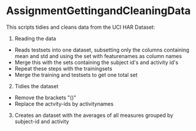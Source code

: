 # AssignmentGettingandCleaningData
This scripts tidies and cleans data from the UCI HAR Dataset:

1. Reading the data 
  + Reads testsets into one dataset, subsetting only the columns containing mean and std and using the set with featurenames as column names
  + Merge this with the sets containing the subject id's and activity id's
  + Repeat these steps with the trainingsets
  + Merge the training and testsets to get one total set
   
2. Tidies the dataset
  + Remove the brackets "()"
  + Replace the actvity-ids by activitynames

3. Creates an dataset with the averages of all measures grouped by subject-id and activity
